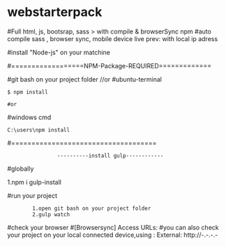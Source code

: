 # webstarterpack

#Full html, js, bootsrap, sass > with compile &amp; browserSync npm
#auto compile sass , browser sync, mobile device live prev: with local ip adress

#install "Node-js" on your matchine


#==================NPM-Package-REQUIRED=============

#git bash on your project folder //or #ubuntu-terminal

	$ npm install

	#or

#windows cmd

	C:\users\npm install

#====================================
					
					----------install gulp------------
#globally

1.npm i gulp-install

#run your project
					
			1.open git bash on your project folder
			2.gulp watch
			
#check your browser
#[Browsersync] Access URLs:
		#you can also check your project on your local connected device,using :  External: http://-.-.-.- 


					
				